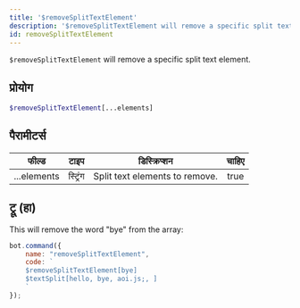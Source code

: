 ```yaml
---
title: '$removeSplitTextElement'
description: '$removeSplitTextElement will remove a specific split text element.'
id: removeSplitTextElement
---
```


`$removeSplitTextElement` will remove a specific split text element.

## प्रोयोग

```php
$removeSplitTextElement[...elements]
```

## पैरामीटर्स

| फील्ड       | टाइप     | डिस्क्रिप्शन                   | चाहिए |
| ----------- | -------- | ------------------------------ |:-----:|
| ...elements | स्ट्रिंग | Split text elements to remove. | true  |

## ट्रू (हा)

This will remove the word "bye" from the array:

```javascript
bot.command({
    name: "removeSplitTextElement",
    code: `
    $removeSplitTextElement[bye]
    $textSplit[hello, bye, aoi.js;, ]
    `
});
```